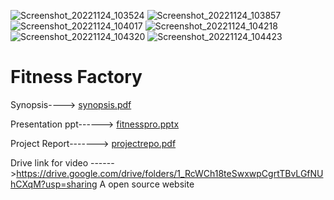 ![Screenshot_20221124_103524](https://user-images.githubusercontent.com/77520689/204097781-e0ef5835-80e1-49b6-82fb-76deac1deaa2.png)
![Screenshot_20221124_103857](https://user-images.githubusercontent.com/77520689/204097787-85f0001a-2811-47ac-8b7d-2921bc5d9d70.png)
![Screenshot_20221124_104017](https://user-images.githubusercontent.com/77520689/204097788-887c5c89-90b9-449b-96bd-211b0f0ebbcd.png)
![Screenshot_20221124_104218](https://user-images.githubusercontent.com/77520689/204097789-23aec075-008d-496a-90a6-4d6cc91037bb.png)
![Screenshot_20221124_104320](https://user-images.githubusercontent.com/77520689/204097790-1d19b775-ad0a-44ab-b312-32dd62ed4bf1.png)
![Screenshot_20221124_104423](https://user-images.githubusercontent.com/77520689/204097792-ea37549d-cae2-40d4-bd27-1ef47ff7dd86.png)
# Fitness Factory

Synopsis----> [synopsis.pdf](https://github.com/Dhruv13g/Fitness-Factroy/files/10102286/synopsis.pdf)

Presentation ppt------> [fitnesspro.pptx](https://github.com/Dhruv13g/Fitness-Factroy/files/10102288/fitnesspro.pptx)

Project Report------->  [projectrepo.pdf](https://github.com/Dhruv13g/Fitness-Factroy/files/10102289/projectrepo.pdf)

Drive link for video ------>https://drive.google.com/drive/folders/1_RcWCh18teSwxwpCgrtTBvLGfNUhCXqM?usp=sharing
A open source website

